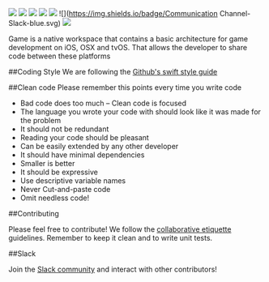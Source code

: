 ![](https://rawgit.com/JuIioCesar/Game/develop/Game/art.scnassets/RepositoryAssets/GameBanner.png)
![](https://travis-ci.org/JuIioCesar/Game.svg?branch=develop)
![](https://img.shields.io/badge/release-unreleased-red.svg)
![](https://img.shields.io/badge/Carthage-uncompatible-red.svg)
![](https://img.shields.io/badge/Cocoapods-uncompatible-red.svg)
![](https://img.shields.io/badge/Communication Channel-Slack-blue.svg)
![](https://img.shields.io/badge/Twitter-juiiocesar-blue.svg)

Game is a native workspace that contains a basic architecture for game development on iOS, OSX and tvOS. That allows the developer to share code between these platforms

##Coding Style
We are following the [Github's swift style guide](https://github.com/github/swift-style-guide) 

##Clean code
Please remember this points every time you write code

* Bad code does too much – Clean code is focused
* The language you wrote your code with should look like it was made for the problem
* It should not be redundant
* Reading your code should be pleasant
* Can be easily extended by any other developer
* It should have minimal dependencies
* Smaller is better
* It should be expressive
* Use descriptive variable names
* Never Cut-and-paste code
* Omit needless code!

##Contributing

Please feel free to contribute! We follow the [collaborative etiquette](http://git.io/col) guidelines. 
Remember to keep it clean and to write unit tests.

##Slack

Join the [Slack community](https://swift-game.herokuapp.com) and interact with other contributors!
